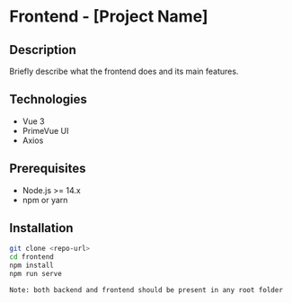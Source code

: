 # Frontend - [Project Name]

## Description
Briefly describe what the frontend does and its main features.

## Technologies
- Vue 3
- PrimeVue UI
- Axios

## Prerequisites
- Node.js >= 14.x
- npm or yarn

## Installation
```bash
git clone <repo-url>
cd frontend
npm install
npm run serve

Note: both backend and frontend should be present in any root folder



